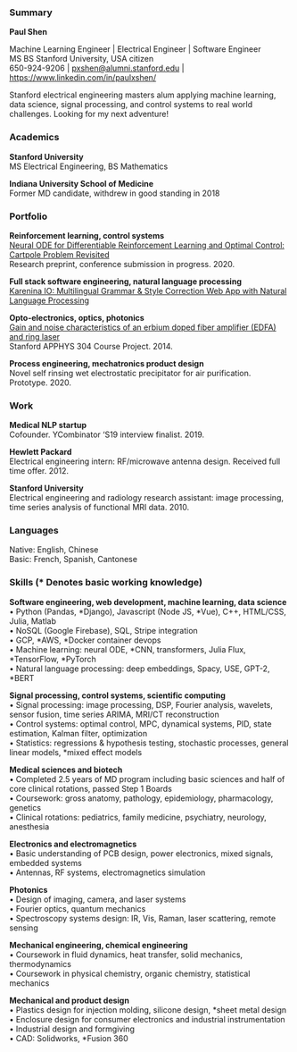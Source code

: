 ### Summary
**Paul Shen**  

Machine Learning Engineer | Electrical Engineer | Software Engineer  
MS BS Stanford University, USA citizen  
650-924-9206 | pxshen@alumni.stanford.edu | https://www.linkedin.com/in/paulxshen/  

Stanford electrical engineering masters alum applying machine learning, data science, signal processing, and control systems to real world challenges. Looking for my next adventure! 

### Academics
**Stanford University**  
MS Electrical Engineering, BS Mathematics  

**Indiana University School of Medicine**  
Former MD candidate, withdrew in good standing in 2018

### Portfolio 
**Reinforcement learning, control systems**  
[Neural ODE for Differentiable Reinforcement Learning and Optimal Control: Cartpole Problem Revisited](https://medium.com/swlh/neural-ode-for-reinforcement-learning-and-nonlinear-optimal-control-cartpole-problem-revisited-5408018b8d71)  
Research preprint, conference submission in progress. 2020.  

**Full stack software engineering, natural language processing**  
[Karenina IO: Multilingual Grammar & Style Correction Web App with Natural Language Processing](https://www.karenina.io)  

**Opto-electronics, optics, photonics**  
[Gain and noise characteristics of an erbium doped fiber amplifier (EDFA) and ring laser](https://paulxshen.github.io/edfa.pdf)  
Stanford APPHYS 304 Course Project. 2014.  

**Process engineering, mechatronics product design**  
Novel self rinsing wet electrostatic precipitator for air purification. Prototype. 2020.  

### Work
**Medical NLP startup**  
Cofounder. YCombinator ‘S19 interview finalist. 2019.  

**Hewlett Packard**  
Electrical engineering intern: RF/microwave antenna design. Received full time offer. 2012.  

**Stanford University**  
Electrical engineering and radiology research assistant: image processing, time series analysis of functional MRI data. 2010.  

### Languages
Native: English, Chinese  
Basic: French, Spanish, Cantonese  

### Skills (* Denotes basic working knowledge) 
**Software engineering, web development, machine learning, data science**  
•	Python (Pandas, *Django), Javascript (Node JS, *Vue), C++, HTML/CSS, Julia, Matlab  
•	NoSQL (Google Firebase), SQL, Stripe integration   
•	GCP, *AWS, *Docker container devops  
•	Machine learning: neural ODE, *CNN, transformers, Julia Flux, *TensorFlow, *PyTorch  
•	Natural language processing: deep embeddings, Spacy, USE, GPT-2, *BERT  

**Signal processing, control systems, scientific computing**  
•	Signal processing: image processing, DSP, Fourier analysis, wavelets, sensor fusion, time series ARIMA, MRI/CT reconstruction  
•	Control systems: optimal control, MPC, dynamical systems, PID, state estimation, Kalman filter, optimization  
•	Statistics: regressions & hypothesis testing, stochastic processes, general linear models, *mixed effect models  

**Medical sciences and biotech**  
•	Completed 2.5 years of MD program including basic sciences and half of core clinical rotations, passed Step 1 Boards  
•	Coursework: gross anatomy, pathology, epidemiology, pharmacology, genetics  
•	Clinical rotations: pediatrics, family medicine, psychiatry, neurology, anesthesia  

**Electronics and electromagnetics**  
•	Basic understanding of PCB design, power electronics, mixed signals, embedded systems  
•	Antennas, RF systems, electromagnetics simulation  

**Photonics**  
•	Design of imaging, camera, and laser systems  
•	Fourier optics, quantum mechanics  
•	Spectroscopy systems design: IR, Vis, Raman, laser scattering, remote sensing  

**Mechanical engineering, chemical engineering**  
•	Coursework in fluid dynamics, heat transfer, solid mechanics, thermodynamics  
•	Coursework in physical chemistry, organic chemistry, statistical mechanics  

**Mechanical and product design**  
•	Plastics design for injection molding, silicone design, *sheet metal design  
•	Enclosure design for consumer electronics and industrial instrumentation  
•	Industrial design and formgiving  
•	CAD: Solidworks, *Fusion 360  
